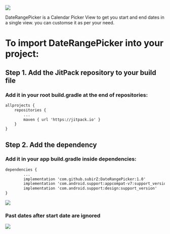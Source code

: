 [![](https://jitpack.io/v/subirZ/DateRangePicker.svg)](https://jitpack.io/#subirZ/DateRangePicker)

DateRangePicker is a Calendar Picker View to get you start and end dates in a single view. you can customse it as per your need.

# To import DateRangePicker into your project:

## Step 1. Add the JitPack repository to your build file

### Add it in your root build.gradle at the end of repositories:

```xml
allprojects {
    repositories {
        ...
        maven { url 'https://jitpack.io' }
    }
}
```

## Step 2. Add the dependency

### Add it in your app build.gradle inside dependencies:
```xml
dependencies {
        ...
        implementation 'com.github.subirZ:DateRangePicker:1.0'
        implementation 'com.android.support:appcompat-v7:support_version'
        implementation 'com.android.support:design:support_version'
}
```
![](https://i.imgur.com/UDCnNSi.gif)

### Past dates after start date are ignored
![](https://i.imgur.com/765Kkmz.gif)
